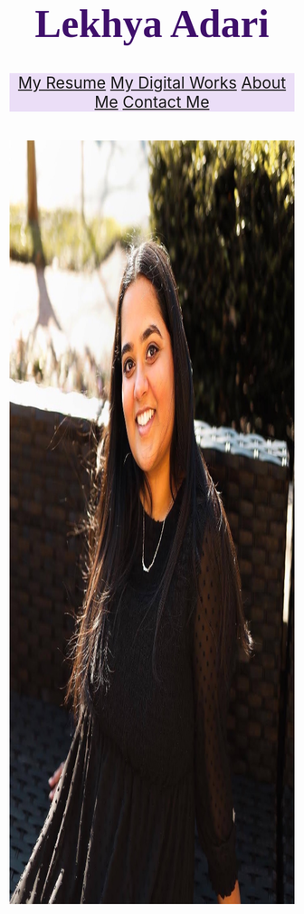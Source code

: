 <!DOCTYPE html>
<html lang = "en">
    <head>
        <meta charset = "utf-8">
<!--         <title>Lekhya Adari Personal Website</title> -->
    </head>
    <body>
        <h1 style = "color:rgb(63, 16, 107); text-align:center; font-family:'Times New Roman'; font-size:500%;">Lekhya Adari</h1>
        <nav style = "text-align:center; background-color:rgb(235, 222, 247); font-size:200%;">
            <a href="./resume.md">My Resume</a>
            <a href="./works.md">My Digital Works</a>
            <a href="./about.md">About Me</a>
            <a href="./contact.md">Contact Me</a>
        </nav>
        <br>
        <br>
        <br>
        <img src="senior_photo.jpg" width="1350" height="1350">
    </body>
</html>

